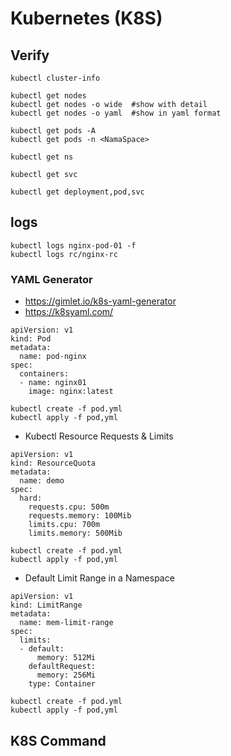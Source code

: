 # Kubernetes (K8S)

## Verify
```
kubectl cluster-info
```
```
kubectl get nodes
kubectl get nodes -o wide  #show with detail
kubectl get nodes -o yaml  #show in yaml format
```
```
kubectl get pods -A
kubectl get pods -n <NamaSpace>
```
```
kubectl get ns
```
```
kubectl get svc
```
```
kubectl get deployment,pod,svc
```

## logs
```
kubectl logs nginx-pod-01 -f
kubectl logs rc/nginx-rc

```
### YAML Generator 
- https://gimlet.io/k8s-yaml-generator
- https://k8syaml.com/

  
```
apiVersion: v1
kind: Pod
metadata:
  name: pod-nginx
spec:
  containers:
  - name: nginx01
    image: nginx:latest
```
```
kubectl create -f pod.yml
kubectl apply -f pod,yml
```

- Kubectl Resource Requests & Limits
```
apiVersion: v1
kind: ResourceQuota
metadata:
  name: demo
spec:
  hard:
    requests.cpu: 500m
    requests.memory: 100Mib
    limits.cpu: 700m
    limits.memory: 500Mib
```
```
kubectl create -f pod.yml
kubectl apply -f pod,yml
```
- Default Limit Range in a Namespace
```
apiVersion: v1
kind: LimitRange
metadata:
  name: mem-limit-range
spec:
  limits:
  - default:
      memory: 512Mi
    defaultRequest:
      memory: 256Mi
    type: Container
```
```
kubectl create -f pod.yml
kubectl apply -f pod,yml
```
## K8S Command
```
```
